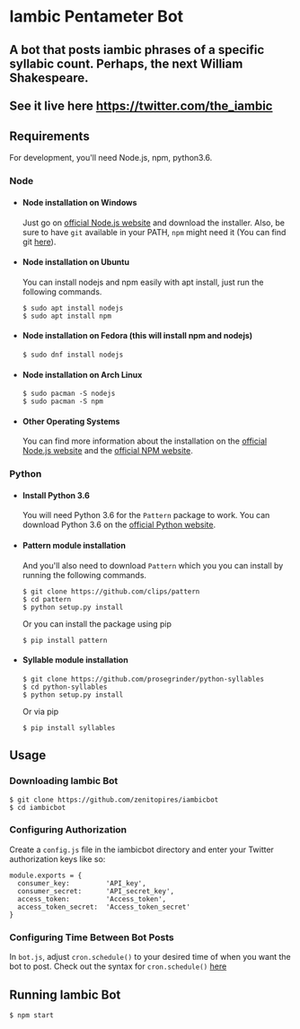 # Iambic Pentameter Bot
A bot that posts iambic phrases of a specific syllabic count. Perhaps, the next William Shakespeare.<br>
<br>
See it live here https://twitter.com/the_iambic
---
## Requirements

For development, you'll need Node.js, npm, python3.6.

### Node
- #### Node installation on Windows

  Just go on [official Node.js website](https://nodejs.org/) and download the installer.
Also, be sure to have `git` available in your PATH, `npm` might need it (You can find git [here](https://git-scm.com/)).

- #### Node installation on Ubuntu

  You can install nodejs and npm easily with apt install, just run the following commands.

      $ sudo apt install nodejs
      $ sudo apt install npm
      
- #### Node installation on Fedora (this will install npm and nodejs)

      $ sudo dnf install nodejs

- #### Node installation on Arch Linux

      $ sudo pacman -S nodejs
      $ sudo pacman -S npm
      
- #### Other Operating Systems
  You can find more information about the installation on the [official Node.js website](https://nodejs.org/) and the [official NPM website](https://npmjs.org/).

### Python
- #### Install Python 3.6 
  You will need Python 3.6 for the `Pattern` package to work. You can download Python 3.6 on the [official Python website](https://www.python.org/downloads/release/python-360/). 
- #### Pattern module installation 
  And you'll also need to download `Pattern` which you you can install by running the following commands.
  
      $ git clone https://github.com/clips/pattern
      $ cd pattern
      $ python setup.py install
  
  Or you can install the package using pip

      $ pip install pattern
- #### Syllable module installation

      $ git clone https://github.com/prosegrinder/python-syllables
      $ cd python-syllables
      $ python setup.py install
      
  Or via pip
  
      $ pip install syllables

## Usage

### Downloading Iambic Bot

    $ git clone https://github.com/zenitopires/iambicbot
    $ cd iambicbot

### Configuring Authorization
Create a `config.js` file in the iambicbot directory and enter your Twitter authorization keys like so:
  ```
  module.exports = {
    consumer_key:         'API_key',
    consumer_secret:      'API_secret_key',
    access_token:         'Access_token',
    access_token_secret:  'Access_token_secret'
  }
  ```
  
### Configuring Time Between Bot Posts
In `bot.js`, adjust `cron.schedule()` to your desired time of when you want the bot to post. Check out the syntax for `cron.schedule()` [here](https://github.com/node-cron/node-cron/blob/master/README.md)

## Running Iambic Bot
    $ npm start
